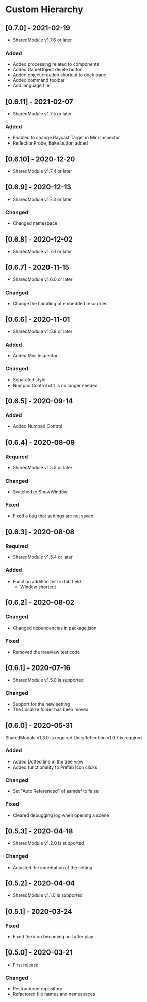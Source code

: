 # Custom Hierarchy

## [0.7.0] - 2021-02-19
- SharedModule v1.7.6 or later

### Added
- Added processing related to components
- Added GameObject delete button
- Added object creation shortcut to dock pane
- Added command toolbar
- Add language file

## [0.6.11] - 2021-02-07
- SharedModule v1.7.5 or later

### Added
- Enabled to change Raycast Target in Mini Inspector
- ReflectionProbe, Bake button added

## [0.6.10] - 2020-12-20
- SharedModule v1.7.4 or later

## [0.6.9] - 2020-12-13
- SharedModule v1.7.3 or later

### Changed
- Changed namespace

## [0.6.8] - 2020-12-02
- SharedModule v1.7.0 or later

## [0.6.7] - 2020-11-15
- SharedModule v1.6.0 or later

### Changed
- Change the handling of embedded resources

## [0.6.6] - 2020-11-01
- SharedModule v1.5.8 or later

### Added
- Added Mini Inspector

### Changed
- Separated style
- Numpad Control ctrl is no longer needed

## [0.6.5] - 2020-09-14

### Added
- Added Numpad Control

## [0.6.4] - 2020-08-09

### Required
- SharedModule v1.5.5 or later

### Changed
- Switched to ShowWindow

### Fixed
- Fixed a bug that settings are not saved

## [0.6.3] - 2020-08-08

### Required
- SharedModule v1.5.4 or later

### Added
- Function addition test in tab field
  - Window shortcut

## [0.6.2] - 2020-08-02

### Changed
- Changed dependencies in package.json

### Fixed
- Removed the treeview test code

## [0.6.1] - 2020-07-16
- SharedModule v1.5.0 is supported

### Changed
- Support for the new setting
- The Localize folder has been moved

## [0.6.0] - 2020-05-31
SharedModule v1.3.0 is required
UnityReflection v1.0.7 is required

### Added
- Added Dotted line in the tree view
- Added functionality to Prefab Icon clicks

### Changed
- Set "Auto Referenced" of asmdef to false

### Fixed
- Cleared debugging log when opening a scene

## [0.5.3] - 2020-04-18
- SharedModule v1.2.0 is supported

### Changed
- Adjusted the indentation of the setting

## [0.5.2] - 2020-04-04
- SharedModule v1.1.0 is supported

## [0.5.1] - 2020-03-24

### Fixed
- Fixed the icon becoming null after play

## [0.5.0] - 2020-03-21
- First release

### Changed
- Restructured repository
- Refactored file names and namespaces
